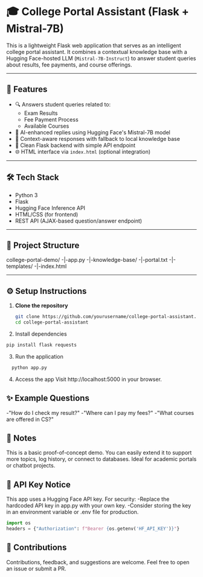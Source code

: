 # 🎓 College Portal Assistant (Flask + Mistral-7B)

This is a lightweight Flask web application that serves as an intelligent college portal assistant. It combines a contextual knowledge base with a Hugging Face-hosted LLM (`Mistral-7B-Instruct`) to answer student queries about results, fee payments, and course offerings.

---

## 🚀 Features

- 🔍 Answers student queries related to:
  - Exam Results
  - Fee Payment Process
  - Available Courses
- 🤖 AI-enhanced replies using Hugging Face's Mistral-7B model
- 🧠 Context-aware responses with fallback to local knowledge base
- 🧩 Clean Flask backend with simple API endpoint
- 🌐 HTML interface via `index.html` (optional integration)

---

## 🛠 Tech Stack

- Python 3
- Flask
- Hugging Face Inference API
- HTML/CSS (for frontend)
- REST API (AJAX-based question/answer endpoint)

---

## 📂 Project Structure

college-portal-demo/
  -|-app.py
  -|-knowledge-base/
    -|-portal.txt
  -|-templates/
    -|-index.html


---

## ⚙️ Setup Instructions

1. **Clone the repository**
   ```bash
   git clone https://github.com/yourusername/college-portal-assistant.git
   cd college-portal-assistant

2. Install dependencies
  ```bash
  pip install flask requests
```

3. Run the application

```bash
  python app.py
```

4. Access the app
Visit http://localhost:5000 in your browser.

## ✨ Example Questions
-"How do I check my result?"
-"Where can I pay my fees?"
-"What courses are offered in CS?"

## 📌 Notes
This is a basic proof-of-concept demo.
You can easily extend it to support more topics, log history, or connect to databases.
Ideal for academic portals or chatbot projects.

## 🔐 API Key Notice
This app uses a Hugging Face API key. For security:
  -Replace the hardcoded API key in app.py with your own key.
  -Consider storing the key in an environment variable or .env file for production.

```python
import os
headers = {"Authorization": f"Bearer {os.getenv('HF_API_KEY')}"}
```

## 🤝 Contributions
Contributions, feedback, and suggestions are welcome. Feel free to open an issue or submit a PR.
